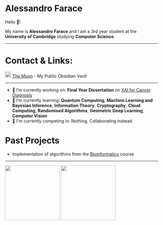 # **Alessandro Farace** 
Hello 👋!

My name is **Alessandro Farace** and I am a 3rd year student at the **University of Cambridge** studying **Computer Science**.

---
# Contact & Links:
<img src="https://avatars.githubusercontent.com/u/65011256?s=200&v=4" alt="obsidian" width="20"/> [The Moon](https://publish.obsidian.md/afv) - My Public Obsidian Vault

---

- 🔭 I’m currently working on: **Final Year Dissertation** on [XAI for Cancer Diagnosis](https://github.com/A-F-V/XAI-Cancer-Diagnosis)
- 🌱 I’m currently learning: **Quantum Computing**, **Machine Learning and Bayesian Inference**, **Information Theory**, **Cryptography**, **Cloud Computing**, **Randomised Algorithms**, **Geometric Deep Learning**, **Computer Vision**
- 💪 I'm currently competing in: Nothing. Collaborating instead.

# Past Projects
- Implementation of algorithms from the [Bioinformatics](https://github.com/A-F-V/Bioinformatics) course

---

<img height="180em" src="https://github-readme-stats.vercel.app/api?username=A-F-V&theme=tokyonight&show_icons=true&hide_border=true&&count_private=true&include_all_commits=true" /> <img height="180em" src="https://github-readme-stats.vercel.app/api/top-langs?username=A-F-V&layout=compact&show_icons=true&theme=tokyonight&hide_border=true&&count_private=true&include_all_commits=true" />
